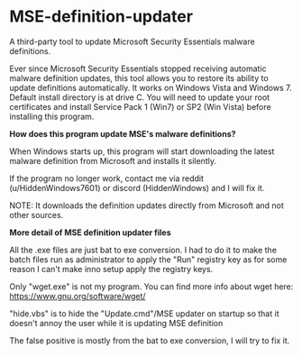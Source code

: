 # MSE-definition-updater
A third-party tool to update Microsoft Security Essentials malware definitions.

Ever since Microsoft Security Essentials stopped receiving automatic malware definition updates, this tool allows you to restore its ability to update definitions automatically. It works on Windows Vista and Windows 7. Default install directory is at drive C.
You will need to update your root certificates and install Service Pack 1 (Win7) or SP2 (Win Vista) before installing this program.


**How does this program update MSE's malware definitions?**

When Windows starts up, this program will start downloading the latest malware definition from Microsoft and installs it silently.

If the program no longer work, contact me via reddit (u/HiddenWindows7601) or discord (HiddenWindows) and I will fix it.

NOTE: It downloads the definition updates directly from Microsoft and not other sources.

**More detail of MSE definition updater files**

All the .exe files are just bat to exe conversion. I had to do it to make the batch files run as administrator to apply the "Run" registry key as for some reason I can't make inno setup apply the registry keys.

Only "wget.exe" is not my  program. You can find more info about wget here: https://www.gnu.org/software/wget/

"hide.vbs" is to hide the "Update.cmd"/MSE updater on startup so that it doesn't annoy the user while it is updating MSE definition

The false positive is mostly from the bat to exe conversion, I will try to fix it.
